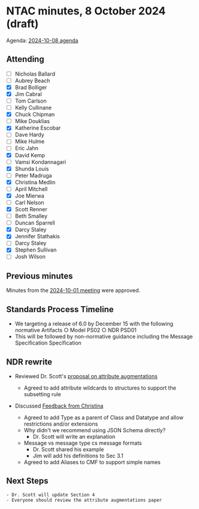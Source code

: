 # NTAC minutes, 8 October 2024 (draft)

Agenda: [2024-10-08 agenda](2024-10-08-agenda.md)

## Attending

- [ ] Nicholas Ballard
- [ ] Aubrey Beach
- [x] Brad Bolliger
- [x] Jim Cabral
- [ ] Tom Carlson
- [ ] Kelly Cullinane
- [x] Chuck Chipman
- [ ] Mike Douklias
- [x] Katherine Escobar
- [ ] Dave Hardy
- [ ] Mike Hulme
- [ ] Eric Jahn
- [x] David Kemp
- [ ] Vamsi Kondannagari
- [x] Shunda Louis
- [ ] Peter Madruga
- [x] Christina Medlin
- [ ] April Mitchell
- [x] Joe Mierwa
- [ ] Carl Nelson
- [x] Scott Renner
- [ ] Beth Smalley
- [ ] Duncan Sparrell
- [x] Darcy Staley 
- [x] Jennifer Stathakis
- [ ] Darcy Staley
- [x] Stephen Sullivan
- [ ] Josh Wilson

## Previous minutes

Minutes from the [2024-10-01 meeting](2024-10-01-minutes.md) were approved.

## Standards Process Timeline
- We targeting a release of 6.0 by December 15 with the following normative Artifacts
    ○ Model PS02
    ○ NDR PSD01
- This will be followed by non-normative guidance including the Message Specification Specification

## NDR rewrite
- Reviewed Dr. Scott's [proposal on attribute augmentations](https://lists.oasis-open-projects.org/g/niemopen-ntactsc/attachment/725/1/AttributeAugmentation-241003.pdf)
    - Agreed to add attribute wildcards to structures to support the subsetting rule

- Discussed [Feedback from Christina](https://github.com/niemopen/niem-naming-design-rules/blob/dev/ndr-feedback.md)
    - Agreed to add Type as a parent of Class and Datatype and allow restrictions and/or extensions
    - Why didn't we recommend using JSON Schema directly?
        - Dr. Scott will write an explanation
    - Message vs message type cs message formats
        - Dr. Scott shared his example
        - Jim will add his definitions to Sec 3.1
    - Agreed to add Aliases to CMF to support simple names

## Next Steps
    - Dr. Scott will update Section 4
    - Everyone should review the attribute augmentations paper
